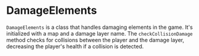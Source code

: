 # DamageElements

`DamageElements` is a class that handles damaging elements in the game. It's initialized with a map and a damage layer name. The `checkCollisionDamage` method checks for collisions between the player and the damage layer, decreasing the player's health if a collision is detected.